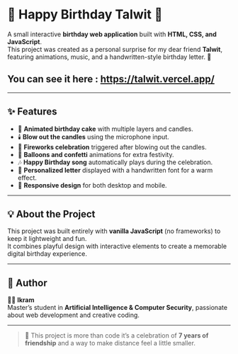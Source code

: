 
# 🎂 Happy Birthday Talwit 🎉

A small interactive **birthday web application** built with **HTML, CSS, and JavaScript**.  
This project was created as a personal surprise for my dear friend **Talwit**, featuring animations, music, and a handwritten-style birthday letter. 💌 
## You can see it here  : https://talwit.vercel.app/

---

## ✨ Features
- 🎂 **Animated birthday cake** with multiple layers and candles.  
- 🕯️ **Blow out the candles** using the microphone input.  
- 🎇 **Fireworks celebration** triggered after blowing out the candles.  
- 🎈 **Balloons and confetti** animations for extra festivity.  
- 🎶 **Happy Birthday song** automatically plays during the celebration.  
- 💌 **Personalized letter** displayed with a handwritten font for a warm effect.  
- 📱 **Responsive design** for both desktop and mobile.  

---


## 💡 About the Project
This project was built entirely with **vanilla JavaScript** (no frameworks) to keep it lightweight and fun.  
It combines playful design with interactive elements to create a memorable digital birthday experience.  

---

## 🥳 Author
👩‍💻 **Ikram**  
Master’s student in **Artificial Intelligence & Computer Security**, passionate about web development and creative coding.  

---

> 🎁 This project is more than code it’s a celebration of **7 years of friendship** and a way to make distance feel a little smaller.  
